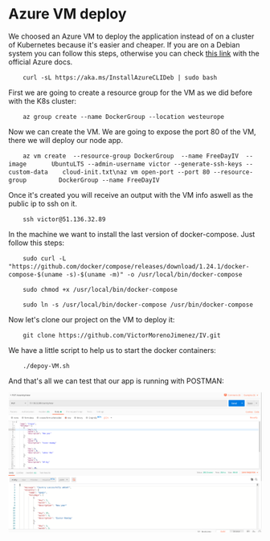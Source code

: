 # Azure VM deploy
We choosed an Azure VM to deploy the application instead of on a cluster of Kubernetes because it's easier and cheaper. If you are on a Debian system you can follow this steps, otherwise you can check
[this link](https://docs.microsoft.com/es-es/cli/azure/install-azure-cli?view=azure-cli-latest) with the official Azure docs.

```
    curl -sL https://aka.ms/InstallAzureCLIDeb | sudo bash
```
First we are going to create a resource group for the VM as we did before with the K8s cluster:

```
    az group create --name DockerGroup --location westeurope
```

Now we can create the VM. We are going to expose the port 80 of the VM, there we will deploy our node app.

```
    az vm create  --resource-group DockerGroup  --name FreeDayIV  --image       UbuntuLTS --admin-username victor --generate-ssh-keys --custom-data    cloud-init.txt\naz vm open-port --port 80 --resource-group         DockerGroup --name FreeDayIV
```

Once it's created you will receive an output with the VM info aswell as the public ip to ssh on it.

```
    ssh victor@51.136.32.89
```

In the machine we want to install the last version of docker-compose. Just follow this steps:

```
    sudo curl -L "https://github.com/docker/compose/releases/download/1.24.1/docker-compose-$(uname -s)-$(uname -m)" -o /usr/local/bin/docker-compose
```

```
    sudo chmod +x /usr/local/bin/docker-compose
```

```
    sudo ln -s /usr/local/bin/docker-compose /usr/bin/docker-compose
```

Now let's clone our project on the VM to deploy it:

```
    git clone https://github.com/VictorMorenoJimenez/IV.git
```

We have a little script to help us to start the docker containers:

```
    ./depoy-VM.sh
```

And that's all we can test that our app is running with POSTMAN:

![postmantest](https://github.com/VictorMorenoJimenez/IV/blob/master/docs/images/postmanVMtest.png)